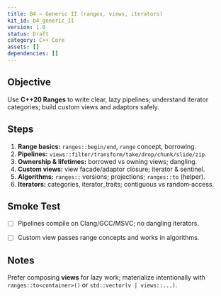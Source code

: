 ```yaml
---
title: B4 — Generic II (ranges, views, iterators)
kit_id: b4_generic_II
version: 1.0
status: Draft
category: C++ Core
assets: []
dependencies: []
---
```



## Objective
Use **C++20 Ranges** to write clear, lazy pipelines; understand iterator categories; build custom views and adaptors safely.


## Steps
1) **Range basics:** `ranges::begin/end`, `range` concept, borrowing.
2) **Pipelines:** `views::filter/transform/take/drop/chunk/slide/zip`.
3) **Ownership & lifetimes:** borrowed vs owning views; dangling.
4) **Custom views:** view facade/adaptor closure; iterator & sentinel.
5) **Algorithms:** `ranges::` versions; projections; `ranges::to` (helper).
6) **Iterators:** categories, iterator_traits; contiguous vs random‑access.


## Smoke Test
- [ ] Pipelines compile on Clang/GCC/MSVC; no dangling iterators.
- [ ] Custom view passes range concepts and works in algorithms.


## Notes
Prefer composing **views** for lazy work; materialize intentionally with `ranges::to<container>()` or `std::vector(v | views::...)`.